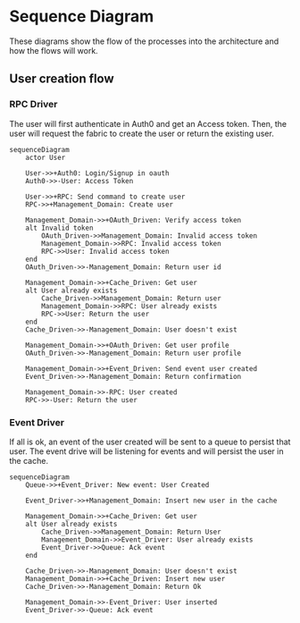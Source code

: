 # Sequence Diagram

These diagrams show the flow of the processes into the architecture and how the flows will work.

## User creation flow

### RPC Driver

The user will first authenticate in Auth0 and get an Access token. Then, the user will request the fabric to create the user or return the existing user.

```mermaid
sequenceDiagram
    actor User

    User->>+Auth0: Login/Signup in oauth
    Auth0->>-User: Access Token

    User->>+RPC: Send command to create user
    RPC->>+Management_Domain: Create user

    Management_Domain->>+OAuth_Driven: Verify access token
    alt Invalid token
        OAuth_Driven->>Management_Domain: Invalid access token
        Management_Domain->>RPC: Invalid access token
        RPC->>User: Invalid access token
    end
    OAuth_Driven->>-Management_Domain: Return user id

    Management_Domain->>+Cache_Driven: Get user
    alt User already exists
        Cache_Driven->>Management_Domain: Return user
        Management_Domain->>RPC: User already exists
        RPC->>User: Return the user
    end
    Cache_Driven->>-Management_Domain: User doesn't exist

    Management_Domain->>+OAuth_Driven: Get user profile
    OAuth_Driven->>-Management_Domain: Return user profile

    Management_Domain->>+Event_Driven: Send event user created
    Event_Driven->>-Management_Domain: Return confirmation

    Management_Domain->>-RPC: User created
    RPC->>-User: Return the user
```

### Event Driver

If all is ok, an event of the user created will be sent to a queue to persist that user. The event drive will be listening for events and will persist the user in the cache.

```mermaid
sequenceDiagram
    Queue->>+Event_Driver: New event: User Created

    Event_Driver->>+Management_Domain: Insert new user in the cache

    Management_Domain->>+Cache_Driven: Get user
    alt User already exists
        Cache_Driven->>Management_Domain: Return User
        Management_Domain->>Event_Driver: User already exists
        Event_Driver->>Queue: Ack event
    end

    Cache_Driven->>-Management_Domain: User doesn't exist
    Management_Domain->>+Cache_Driven: Insert new user
    Cache_Driven->>-Management_Domain: Return Ok

    Management_Domain->>-Event_Driver: User inserted
    Event_Driver->>-Queue: Ack event
```
